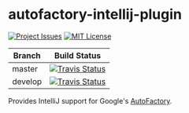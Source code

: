 # autofactory-intellij-plugin
[![Project Issues](https://img.shields.io/github/issues/matan129/autofactory-intellij-plugin.svg)](https://github.com/matan129/autofactory-intellij-plugin/issues) [![MIT License](https://img.shields.io/badge/license-MIT-blue.svg)](https://raw.githubusercontent.com/matan129/autofactory-intellij-plugin/master/LICENSE)

Branch | Build Status
---|---
master | [![Travis Status](https://img.shields.io/travis/matan129/autofactory-intellij-plugin/master.svg)](https://travis-ci.org/matan129/autofactory-intellij-plugin)
develop | [![Travis Status](https://img.shields.io/travis/matan129/autofactory-intellij-plugin/develop.svg)](https://travis-ci.org/matan129/autofactory-intellij-plugin) 

Provides IntelliJ support for Google's [AutoFactory](https://github.com/google/auto/tree/master/factory).

